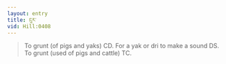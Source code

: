 ```yaml
---
layout: entry
title: ངུར་
vid: Hill:0408
---
```

> To grunt (of pigs and yaks) CD\. For a yak or dri to make a sound DS\. To grunt (used of pigs and cattle) TC\.


